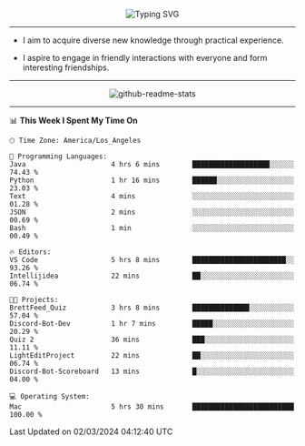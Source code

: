 <p align="center">
  <img src="https://readme-typing-svg.demolab.com?font=Fira+Code&weight=500&size=32&duration=2500&pause=1600&center=true&vCenter=true&random=false&width=1024&height=64&lines=Hi+there+%F0%9F%91%8B;I'm+delighted+you+could+make+it+here+%F0%9F%8E%89;I'm+Harry%2C+a+college+student+still+finding+my+way" alt="Typing SVG" />
</p>


---


- I aim to acquire diverse new knowledge through practical experience.

- I aspire to engage in friendly interactions with everyone and form interesting friendships.


---


<p align="center">
  <img src="https://github-readme-stats.vercel.app/api?username=Harry-Jing&show_icons=true" alt="github-readme-stats"/>
</p>


---

<!--START_SECTION:waka-->
📊 **This Week I Spent My Time On** 

```text
🕑︎ Time Zone: America/Los_Angeles

💬 Programming Languages: 
Java                     4 hrs 6 mins        ███████████████████░░░░░░   74.43 % 
Python                   1 hr 16 mins        ██████░░░░░░░░░░░░░░░░░░░   23.03 % 
Text                     4 mins              ░░░░░░░░░░░░░░░░░░░░░░░░░   01.28 % 
JSON                     2 mins              ░░░░░░░░░░░░░░░░░░░░░░░░░   00.69 % 
Bash                     1 min               ░░░░░░░░░░░░░░░░░░░░░░░░░   00.49 % 

🔥 Editors: 
VS Code                  5 hrs 8 mins        ███████████████████████░░   93.26 % 
Intellijidea             22 mins             ██░░░░░░░░░░░░░░░░░░░░░░░   06.74 % 

🐱‍💻 Projects: 
BrettFeed_Quiz           3 hrs 8 mins        ██████████████░░░░░░░░░░░   57.04 % 
Discord-Bot-Dev          1 hr 7 mins         █████░░░░░░░░░░░░░░░░░░░░   20.29 % 
Quiz 2                   36 mins             ███░░░░░░░░░░░░░░░░░░░░░░   11.11 % 
LightEditProject         22 mins             ██░░░░░░░░░░░░░░░░░░░░░░░   06.74 % 
Discord-Bot-Scoreboard   13 mins             █░░░░░░░░░░░░░░░░░░░░░░░░   04.00 % 

💻 Operating System: 
Mac                      5 hrs 30 mins       █████████████████████████   100.00 % 
```


 Last Updated on 02/03/2024 04:12:40 UTC
<!--END_SECTION:waka-->
